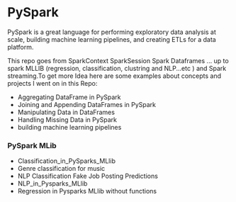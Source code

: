 # PySpark 
PySpark is a great language for performing exploratory data analysis at scale, building machine learning pipelines, and creating ETLs for a data platform.

This repo goes from SparkContext SparkSession Spark Dataframes ... up to spark MLLIB (regression, classification, clustring and  NLP...etc  ) and Spark streaming.To get more Idea here are some examples about concepts and projects I went on in this Repo: 
- Aggregating DataFrame in PySpark
- Joining and Appending DataFrames in PySpark 
- Manipulating Data in DataFrames
- Handling Missing Data in PySpark
- building machine learning pipelines
### PySpark MLib
- Classification_in_PySparks_MLlib
- Genre classification for music 
- NLP Classification Fake Job Posting Predictions
- NLP_in_Pysparks_MLlib 
- Regression in Pysparks MLlib without functions
